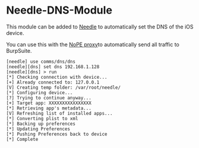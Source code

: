 # Needle-DNS-Module

This module can be added to [Needle](https://github.com/mwrlabs/needle) to automatically set the DNS of the iOS device. 

You can use this with the [NoPE proxy](https://github.com/summitt/Burp-Non-HTTP-Extension)to automatically send all traffic to BurpSuite.


```
[needle] use comms/dns/dns
[needle][dns] set dns 192.168.1.128
[needle][dns] > run
[*] Checking connection with device...
[+] Already connected to: 127.0.0.1
[V] Creating temp folder: /var/root/needle/
[*] Configuring device...
[?] Trying to continue anyway...
[+] Target app: XXXXXXXXXXXXXXXX
[*] Retrieving app's metadata...
[V] Refreshing list of installed apps...
[*] Converting plist to xml
[*] Backing up preferences
[*] Updating Preferences
[*] Pushing Preferences back to device
[*] Complete
```
